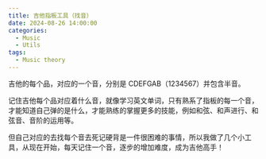```yaml
---
title: 吉他指板工具（找音）
date: 2024-08-26 14:00:00
categories:
  - Music
  - Utils
tags:
  - Music theory
---
```


吉他的每个品，对应的一个音，分别是 CDEFGAB（1234567）并包含半音。

记住吉他每个品对应着什么音，就像学习英文单词，只有熟系了指板的每一个音，才能知道自己弹的是什么，才能熟练的掌握更多的技能，例如和弦、和声进行、和弦音、音阶的运用等。

但自己对应的去找每个音去死记硬背是一件很困难的事情，所以我做了几个小工具，从现在开始，每天记住一个音，逐步的增加难度，成为吉他高手！

<!-- more -->

<FingerboardPractice />